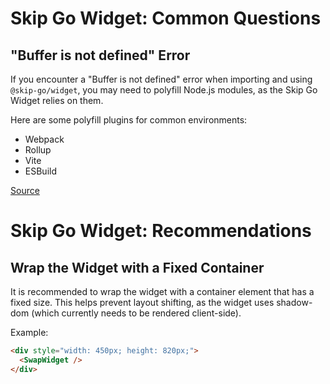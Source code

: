 # Skip Go Widget: Common Questions

## "Buffer is not defined" Error

If you encounter a "Buffer is not defined" error when importing and using `@skip-go/widget`, you may need to polyfill Node.js modules, as the Skip Go Widget relies on them.

Here are some polyfill plugins for common environments:

- Webpack
- Rollup
- Vite
- ESBuild

[Source](https://docs.skip.build/go/widget/common-questions)

# Skip Go Widget: Recommendations

## Wrap the Widget with a Fixed Container

It is recommended to wrap the widget with a container element that has a fixed size. This helps prevent layout shifting, as the widget uses shadow-dom (which currently needs to be rendered client-side).

Example:

```html
<div style="width: 450px; height: 820px;">
  <SwapWidget />
</div>
```